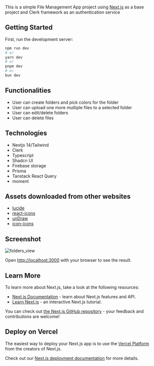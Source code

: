 This is a simple File Management App project using [Next.js](https://nextjs.org/) as a base project and Clerk framework as an authentication service

## Getting Started

First, run the development server:

```bash
npm run dev
# or
yarn dev
# or
pnpm dev
# or
bun dev
```

## Functionalities
- User can create folders and pick colors for the folder
- User can upload one more multiple files to a selected folder
- User can edit/delete folders
- User can delete files

## Technologies
- Nextjs 14/Tailwind
- Clerk
- Typescript
- Shadcn UI
- Firebase storage
- Prisma
- Tanstack React Query
- moment

## Assets downloaded from other websites
- [lucide](https://lucide.dev/)
- [react-icons](https://react-icons.github.io/react-icons/)
- [unDraw](https://undraw.co/)
- [icon-icons](https://icon-icons.com/)

## Screenshot
![folders_view](https://firebasestorage.googleapis.com/v0/b/notebook-demo-5cfa7.appspot.com/o/screenshot%2Ffile-management-app-2.png?alt=media&token=33aa432e-3be8-4598-9077-d932bf6bf6ea)

Open [http://localhost:3000](http://localhost:3000) with your browser to see the result.

## Learn More

To learn more about Next.js, take a look at the following resources:

- [Next.js Documentation](https://nextjs.org/docs) - learn about Next.js features and API.
- [Learn Next.js](https://nextjs.org/learn) - an interactive Next.js tutorial.

You can check out [the Next.js GitHub repository](https://github.com/vercel/next.js/) - your feedback and contributions are welcome!

## Deploy on Vercel

The easiest way to deploy your Next.js app is to use the [Vercel Platform](https://vercel.com/new?utm_medium=default-template&filter=next.js&utm_source=create-next-app&utm_campaign=create-next-app-readme) from the creators of Next.js.

Check out our [Next.js deployment documentation](https://nextjs.org/docs/deployment) for more details.
